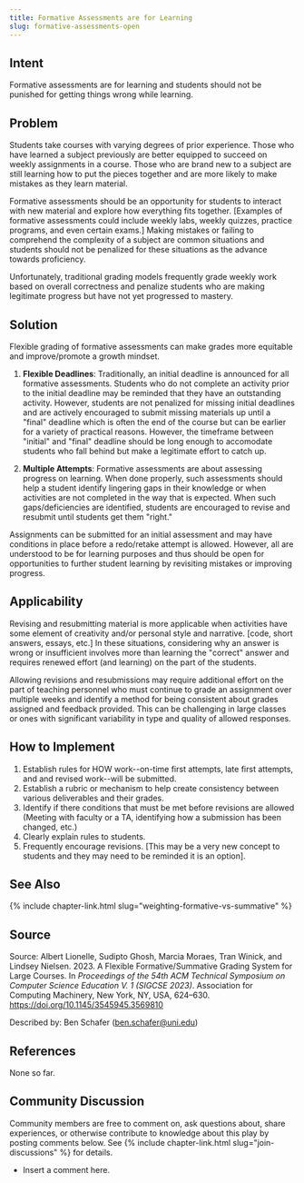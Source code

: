 ```yaml
---
title: Formative Assessments are for Learning
slug: formative-assessments-open
---
```


## Intent

Formative assessments are for learning and students should not be punished for
getting things wrong while learning.

## Problem

Students take courses with varying degrees of prior experience.  Those who
have  learned a subject previously are better equipped to succeed on weekly
assignments in a course.  Those who are brand new to a subject are still
learning how to put the pieces together and are more likely to make mistakes
as they learn material. 

Formative assessments should be an opportunity for students to interact with
new material and explore how everything fits together.  [Examples of formative
assessments could include weekly labs, weekly quizzes, practice programs, and
even certain exams.]  Making mistakes or failing to comprehend the complexity
of a subject are common situations and students should not be penalized for
these situations as the advance towards proficiency.  

Unfortunately, traditional grading models frequently grade weekly work based
on overall correctness and penalize students who are making legitimate
progress but have not yet progressed to mastery.


## Solution

Flexible grading of formative assessments can make grades more equitable
and improve/promote a growth mindset.

1. **Flexible Deadlines**:
   Traditionally, an initial deadline is announced for all formative 
   assessments.  Students who do not complete an activity prior to the
   initial deadline may be reminded that they have an outstanding activity.
   However, students are not penalized for missing initial deadlines and
   are actively encouraged to submit missing materials up until a "final"
   deadline which is often the end of the course but can be earlier for
   a variety of practical reasons.  However, the timeframe between
   "initial" and "final" deadline should be long enough to accomodate
   students who fall behind but make a legitimate effort to catch up.

2. **Multiple Attempts**:
   Formative assessments are about assessing progress on learning.  When
   done properly, such assessments should help a student identify lingering
   gaps in their knowledge or when activities are not completed in the way
   that is expected.  When such gaps/deficiencies are identified, students
   are encouraged to revise and resubmit until students get them "right."  

Assignments can be submitted for an initial assessment and may have
conditions in place before a redo/retake attempt is allowed.  However,
all are understood to be for learning purposes and thus should be open
for opportunities to further student learning by revisiting mistakes or
improving progress.


## Applicability

Revising and resubmitting material is more applicable when activities have
some element of creativity and/or personal style and narrative.  [code, short
answers, essays, etc.]  In these situations, considering why an answer is
wrong or insufficient involves more than learning the "correct" answer and
requires renewed effort (and learning) on the part of the students.

Allowing revisions and resubmissions may require additional effort on the
part of teaching personnel who must continue to grade an assignment over
multiple weeks and identify a method for being consistent about grades
assigned and feedback provided.  This can be challenging in large classes
or ones with significant variability in type and quality of allowed responses.


## How to Implement

1. Establish rules for HOW work--on-time first attempts, late first attempts,
   and  and revised work--will be submitted.
2. Establish a rubric or mechanism to help create consistency between
   various deliverables and their grades.
3. Identify if there conditions that must be met before revisions are
   allowed (Meeting with faculty or a TA, identifying how a submission
   has been changed, etc.)
4. Clearly explain rules to students.
5. Frequently encourage revisions.  [This may be a very new concept to
   students and they may need to be reminded it is an option].

## See Also

{% include chapter-link.html slug="weighting-formative-vs-summative" %}


## Source

Source: Albert Lionelle, Sudipto Ghosh, Marcia Moraes, Tran Winick, and
Lindsey Nielsen. 2023. A Flexible Formative/Summative Grading System for
Large Courses. In _Proceedings of the 54th ACM Technical Symposium on
Computer Science Education V. 1 (SIGCSE 2023)_. Association for Computing
Machinery, New York, NY, USA, 624–630.
https://doi.org/10.1145/3545945.3569810

Described by: Ben Schafer (ben.schafer@uni.edu)

## References

None so far.

## Community Discussion

Community members are free to comment on, ask questions about, share
experiences, or otherwise contribute to knowledge about this play by
posting comments below.
See {% include chapter-link.html slug="join-discussions" %} for details.

* Insert a comment here.


